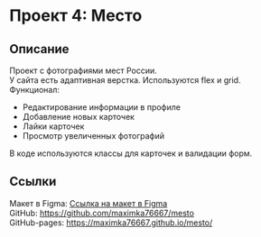# Проект 4: Место

## Описание

Проект с фотографиями мест России.  
У сайта есть адаптивная верстка. Используются flex и grid.  
Функционал:

- Редактирование информации в профиле
- Добавление новых карточек
- Лайки карточек
- Просмотр увеличенных фотографий
  
В коде используются классы для карточек и валидации форм.

## Ссылки

Макет в Figma: [Ссылка на макет в Figma](https://www.figma.com/file/2cn9N9jSkmxD84oJik7xL7/JavaScript.-Sprint-4?node-id=0%3A1])  
GitHub: https://github.com/maximka76667/mesto  
GitHub-pages: https://maximka76667.github.io/mesto/

